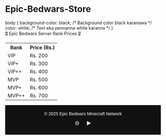 # Epic-Bedwars-Store
<hlml>
<body>
    body {
            background-color: black; /* Background color black karanawa */
            color: white; /* Text eka pennanna white karanna */
        }
<div class="title">🎖️ Epic Bedwars Server Rank Prices 🎖️</div>
    <table class="price-table">
        <tr>
            <th>Rank</th>
            <th>Price (Rs.)</th>
        </tr>
        <tr>
            <td>VIP</td>
            <td>Rs. 200</td>
        </tr>
        <tr>
            <td>VIP+</td>
            <td>Rs. 300</td>
        </tr>
        <tr>
            <td>VIP++</td>
            <td>Rs. 400</td>
        </tr>
        <tr>
            <td>MVP</td>
            <td>Rs. 500</td>
        </tr>
        <tr>
            <td>MVP+</td>
            <td>Rs. 600</td>
        </tr>
        <tr>
            <td>MVP++</td>
            <td>Rs. 700</td>
        </tr>
    </table>
  <!-- Footer Section -->
<footer style="background-color:#111; color:#fff; padding:20px 0; text-align:center; font-family:Arial, sans-serif;">
    <div style="margin-bottom:10px;">
        © 2025 Epic Bedwars Minecraft Network
    </div>
    <div>
        <!-- Social Icons -->
        <a href="https://discord.com/invite/JQjnZRU4" target="_blank" style="margin:0 10px; color:#fff; text-decoration:none; font-size:18px;">🌐</a>
        <a href="https://www.youtube.com/@ImxSinhayaOfficial" target="_blank" style="margin:0 10px; color:#fff; text-decoration:none; font-size:18px;">▶️</a>
    </div>
</footer>

        
        
</body>

